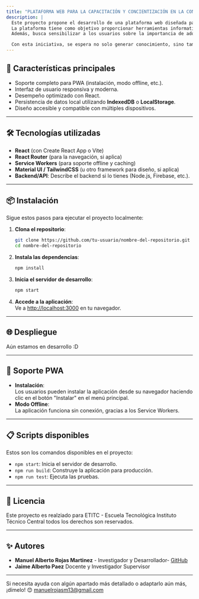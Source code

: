 ```yaml
---
title: "PLATAFORMA WEB PARA LA CAPACITACIÓN Y CONCIENTIZACIÓN EN LA CONTAMINACIÓN POR POLÍMEROS Y EL USO DE BIOPOLÍMERO"
description: |
  Este proyecto propone el desarrollo de una plataforma web diseñada para educar y concientizar a la comunidad sobre el impacto ambiental de los polímeros sintéticos y los beneficios del uso de biopolímeros. 
  La plataforma tiene como objetivo proporcionar herramientas informativas y prácticas que promuevan el reciclaje, la correcta gestión de residuos y la transición hacia alternativas más sostenibles. 
  Además, busca sensibilizar a los usuarios sobre la importancia de adoptar hábitos responsables para mitigar la contaminación y proteger el planeta.

  Con esta iniciativa, se espera no solo generar conocimiento, sino también fomentar la acción colectiva hacia un futuro más sostenible, promoviendo el uso de biopolímeros y prácticas amigables con el medio ambiente.
---
```


## 🚀 **Características principales**
- Soporte completo para PWA (instalación, modo offline, etc.).
- Interfaz de usuario responsiva y moderna.
- Desempeño optimizado con React.
- Persistencia de datos local utilizando **IndexedDB** o **LocalStorage**.
- Diseño accesible y compatible con múltiples dispositivos.

---

## 🛠️ **Tecnologías utilizadas**
- **React** (con Create React App o Vite)
- **React Router** (para la navegación, si aplica)
- **Service Workers** (para soporte offline y caching)
- **Material UI / TailwindCSS** (u otro framework para diseño, si aplica)
- **Backend/API**: Describe el backend si lo tienes (Node.js, Firebase, etc.).

---

## 📦 **Instalación**

Sigue estos pasos para ejecutar el proyecto localmente:

1. **Clona el repositorio**:
   ```bash
   git clone https://github.com/tu-usuario/nombre-del-repositorio.git
   cd nombre-del-repositorio
   ```

2. **Instala las dependencias**:
   ```bash
   npm install
   ```

3. **Inicia el servidor de desarrollo**:
   ```bash
   npm start
   ```

4. **Accede a la aplicación**:  
   Ve a [http://localhost:3000](http://localhost:3000) en tu navegador.

---

## 🌐 **Despliegue**
Aún estamos en desarrollo :D

---

## 🔋 **Soporte PWA**
- **Instalación**:  
  Los usuarios pueden instalar la aplicación desde su navegador haciendo clic en el botón "Instalar" en el menú principal.  
- **Modo Offline**:  
  La aplicación funciona sin conexión, gracias a los Service Workers.

---

## 📋 **Scripts disponibles**
Estos son los comandos disponibles en el proyecto:

- `npm start`: Inicia el servidor de desarrollo.
- `npm run build`: Construye la aplicación para producción.
- `npm run test`: Ejecuta las pruebas.

---

## 📄 **Licencia**
Este proyecto es realziado para ETITC - Escuela Tecnológica Instituto Técnico Central todos los derechos son reservados.

---

## ✨ **Autores**
- **Manuel Alberto Rojas Martinez** - Investigador y Desarrollador- [GitHub](https://github.com/manuelrojasm)  
- **Jaime Alberto Paez** Docente y Investigador Supervisor

---

Si necesita ayuda con algún apartado más detallado o adaptarlo aún más, ¡dímelo! 😊 manuelrojasm13@gmail.com
